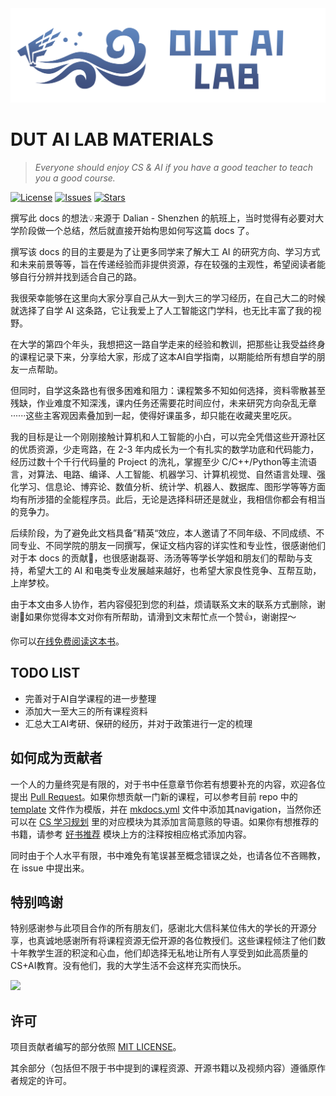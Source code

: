 <div align="center">
  <img src=./docs/images/title.png >
</div>

# DUT AI LAB MATERIALS

> *Everyone should enjoy CS  & AI if you have a good teacher to teach you a good course.*

[![License](https://img.shields.io/github/license/AnonymousDUTAI/SREKCARC-IA-TUD)](https://github.com/AnonymousDUTAI/SREKCARC-IA-TUD/blob/master/LICENSE)
[![Issues](https://img.shields.io/github/issues/AnonymousDUTAI/SREKCARC-IA-TUD)](https://github.com/AnonymousDUTAI/SREKCARC-IA-TUD/issues)
[![Stars](https://img.shields.io/github/stars/AnonymousDUTAI/SREKCARC-IA-TUD)](https://github.com/AnonymousDUTAI/SREKCARC-IA-TUDg)

撰写此 docs 的想法💡来源于 Dalian - Shenzhen 的航班上，当时觉得有必要对大学阶段做一个总结，然后就直接开始构思如何写这篇 docs 了。

撰写该 docs 的目的主要是为了让更多同学来了解大工 AI 的研究方向、学习方式和未来前景等等，旨在传递经验而非提供资源，存在较强的主观性，希望阅读者能够自行分辨并找到适合自己的路。

我很荣幸能够在这里向大家分享自己从大一到大三的学习经历，在自己大二的时候就选择了自学 AI 这条路，它让我爱上了人工智能这门学科，也无比丰富了我的视野。

在大学的第四个年头，我想把这一路自学走来的经验和教训，把那些让我受益终身的课程记录下来，分享给大家，形成了这本AI自学指南，以期能给所有想自学的朋友一点帮助。

但同时，自学这条路也有很多困难和阻力：课程繁多不知如何选择，资料零散甚至残缺，作业难度不知深浅，课内任务还需要花时间应付，未来研究方向杂乱无章······这些主客观因素叠加到一起，使得好课虽多，却只能在收藏夹里吃灰。

我的目标是让一个刚刚接触计算机和人工智能的小白，可以完全凭借这些开源社区的优质资源，少走弯路，在 2-3 年内成长为一个有扎实的数学功底和代码能力，经历过数十个千行代码量的 Project 的洗礼，掌握至少 C/C++/Python等主流语言，对算法、电路、编译、人工智能、机器学习、计算机视觉、自然语言处理、强化学习、信息论、博弈论、数值分析、统计学、机器人、数据库、图形学等等方面均有所涉猎的全能程序员。此后，无论是选择科研还是就业，我相信你都会有相当的竞争力。

后续阶段，为了避免此文档具备”精英“效应，本人邀请了不同年级、不同成绩、不同专业、不同学院的朋友一同撰写，保证文档内容的详实性和专业性，很感谢他们对于本 docs 的贡献🎉，也很感谢磊哥、汤汤等等学长学姐和朋友们的帮助与支持，希望大工的 AI 和电类专业发展越来越好，也希望大家良性竞争、互帮互助，上岸梦校。

由于本文由多人协作，若内容侵犯到您的利益，烦请联系文末的联系方式删除，谢谢🙏如果你觉得本文对你有所帮助，请滑到文末帮忙点一个赞👍，谢谢捏～

你可以[在线免费阅读这本书](https://dutailab.wiki)。

## TODO LIST

- 完善对于AI自学课程的进一步整理
- 添加大一至大三的所有课程资料
- 汇总大工AI考研、保研的经历，并对于政策进行一定的梳理

## 如何成为贡献者

一个人的力量终究是有限的，对于书中任意章节你若有想要补充的内容，欢迎各位提出 [Pull Request](https://docs.github.com/en/pull-requests/collaborating-with-pull-requests/proposing-changes-to-your-work-with-pull-requests/creating-a-pull-request-from-a-fork)。如果你想贡献一门新的课程，可以参考目前 repo 中的 [template](./template.md) 文件作为模版，并在 [mkdocs.yml](./mkdocs.yml) 文件中添加其navigation，当然你还可以在 [CS 学习规划](./docs/CS学习规划.md) 里的对应模块为其添加言简意赅的导语。如果你有想推荐的书籍，请参考 [好书推荐](https://raw.githubusercontent.com/PKUFlyingPig/cs-self-learning/master/docs/%E5%A5%BD%E4%B9%A6%E6%8E%A8%E8%8D%90.md) 模块上方的注释按相应格式添加内容。

同时由于个人水平有限，书中难免有笔误甚至概念错误之处，也请各位不吝赐教，在 issue 中提出来。

## 特别鸣谢

特别感谢参与此项目合作的所有朋友们，感谢北大信科某位伟大的学长的开源分享，也真诚地感谢所有将课程资源无偿开源的各位教授们。这些课程倾注了他们数十年教学生涯的积淀和心血，他们却选择无私地让所有人享受到如此高质量的CS+AI教育。没有他们，我的大学生活不会这样充实而快乐。

<a href="https://github.com/AnonymousDUTAI/SREKCARC-IA-TUD/graphs/contributors">
  <img src="https://contrib.rocks/image?repo=AnonymousDUTAI/SREKCARC-IA-TUD"/>
</a>

## 许可

项目贡献者编写的部分依照 [MIT LICENSE](https://www.tawesoft.co.uk/kb/article/mit-license-faq)。

其余部分（包括但不限于书中提到的课程资源、开源书籍以及视频内容）遵循原作者规定的许可。